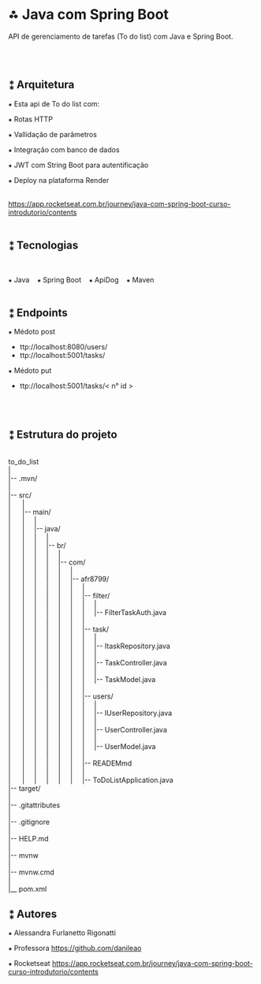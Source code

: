 # ⁂ Java com Spring Boot

API de gerenciamento de tarefas (To do list) com Java e Spring Boot.

<br>
<br>

## ⁑ Arquitetura


⁕ Esta api de To do list com:

⁕ Rotas HTTP

⁕ Vallidação de parâmetros

⁕ Integração com banco de dados

⁕ JWT com String Boot para autentificação

⁕ Deploy na plataforma Render


<br>https://app.rocketseat.com.br/journey/java-com-spring-boot-curso-introdutorio/contents
<br>
<br>

## ⁑ Tecnologias
<br>

⁕ Java&nbsp;&nbsp;&nbsp;&nbsp;⁕ Spring Boot&nbsp;&nbsp;&nbsp;&nbsp;⁕ ApiDog&nbsp;&nbsp;&nbsp;&nbsp;⁕ Maven
<br>
<br>

## ⁑ Endpoints 

⁕ Médoto post

- ttp://localhost:8080/users/
- ttp://localhost:5001/tasks/

⁕ Médoto put

- ttp://localhost:5001/tasks/< n° id >
<br>
<br>

## ⁑ Estrutura do projeto

<br>to_do_list
<br>|
<br>|-- .mvn/
<br>|
<br>|-- src/
<br>|&nbsp;&nbsp;&nbsp;&nbsp;&nbsp;&nbsp;|
<br>|&nbsp;&nbsp;&nbsp;&nbsp;&nbsp;&nbsp;|-- main/
<br>|&nbsp;&nbsp;&nbsp;&nbsp;&nbsp;&nbsp;|&nbsp;&nbsp;&nbsp;&nbsp;&nbsp;|
<br>|&nbsp;&nbsp;&nbsp;&nbsp;&nbsp;&nbsp;|&nbsp;&nbsp;&nbsp;&nbsp;&nbsp;|-- java/
<br>|&nbsp;&nbsp;&nbsp;&nbsp;&nbsp;&nbsp;|&nbsp;&nbsp;&nbsp;&nbsp;&nbsp;|&nbsp;&nbsp;&nbsp;&nbsp;&nbsp;|
<br>|&nbsp;&nbsp;&nbsp;&nbsp;&nbsp;&nbsp;|&nbsp;&nbsp;&nbsp;&nbsp;&nbsp;|&nbsp;&nbsp;&nbsp;&nbsp;&nbsp;|-- br/
<br>|&nbsp;&nbsp;&nbsp;&nbsp;&nbsp;&nbsp;|&nbsp;&nbsp;&nbsp;&nbsp;&nbsp;|&nbsp;&nbsp;&nbsp;&nbsp;&nbsp;|&nbsp;&nbsp;&nbsp;&nbsp;&nbsp;|
<br>|&nbsp;&nbsp;&nbsp;&nbsp;&nbsp;&nbsp;|&nbsp;&nbsp;&nbsp;&nbsp;&nbsp;|&nbsp;&nbsp;&nbsp;&nbsp;&nbsp;|&nbsp;&nbsp;&nbsp;&nbsp;&nbsp;|-- com/
<br>|&nbsp;&nbsp;&nbsp;&nbsp;&nbsp;&nbsp;|&nbsp;&nbsp;&nbsp;&nbsp;&nbsp;|&nbsp;&nbsp;&nbsp;&nbsp;&nbsp;|&nbsp;&nbsp;&nbsp;&nbsp;&nbsp;|&nbsp;&nbsp;&nbsp;&nbsp;&nbsp;|
<br>|&nbsp;&nbsp;&nbsp;&nbsp;&nbsp;&nbsp;|&nbsp;&nbsp;&nbsp;&nbsp;&nbsp;|&nbsp;&nbsp;&nbsp;&nbsp;&nbsp;|&nbsp;&nbsp;&nbsp;&nbsp;&nbsp;|&nbsp;&nbsp;&nbsp;&nbsp;&nbsp;|-- afr8799/
<br>|&nbsp;&nbsp;&nbsp;&nbsp;&nbsp;&nbsp;|&nbsp;&nbsp;&nbsp;&nbsp;&nbsp;|&nbsp;&nbsp;&nbsp;&nbsp;&nbsp;|&nbsp;&nbsp;&nbsp;&nbsp;&nbsp;|&nbsp;&nbsp;&nbsp;&nbsp;&nbsp;|&nbsp;&nbsp;&nbsp;&nbsp;&nbsp;|
<br>|&nbsp;&nbsp;&nbsp;&nbsp;&nbsp;&nbsp;|&nbsp;&nbsp;&nbsp;&nbsp;&nbsp;|&nbsp;&nbsp;&nbsp;&nbsp;&nbsp;|&nbsp;&nbsp;&nbsp;&nbsp;&nbsp;|&nbsp;&nbsp;&nbsp;&nbsp;&nbsp;|&nbsp;&nbsp;&nbsp;&nbsp;&nbsp;|-- filter/
<br>|&nbsp;&nbsp;&nbsp;&nbsp;&nbsp;&nbsp;|&nbsp;&nbsp;&nbsp;&nbsp;&nbsp;|&nbsp;&nbsp;&nbsp;&nbsp;&nbsp;|&nbsp;&nbsp;&nbsp;&nbsp;&nbsp;|&nbsp;&nbsp;&nbsp;&nbsp;&nbsp;|&nbsp;&nbsp;&nbsp;&nbsp;&nbsp;|&nbsp;&nbsp;&nbsp;&nbsp;&nbsp;|
<br>|&nbsp;&nbsp;&nbsp;&nbsp;&nbsp;&nbsp;|&nbsp;&nbsp;&nbsp;&nbsp;&nbsp;|&nbsp;&nbsp;&nbsp;&nbsp;&nbsp;|&nbsp;&nbsp;&nbsp;&nbsp;&nbsp;|&nbsp;&nbsp;&nbsp;&nbsp;&nbsp;|&nbsp;&nbsp;&nbsp;&nbsp;&nbsp;|&nbsp;&nbsp;&nbsp;&nbsp;&nbsp;|-- FilterTaskAuth.java
<br>|&nbsp;&nbsp;&nbsp;&nbsp;&nbsp;&nbsp;|&nbsp;&nbsp;&nbsp;&nbsp;&nbsp;|&nbsp;&nbsp;&nbsp;&nbsp;&nbsp;|&nbsp;&nbsp;&nbsp;&nbsp;&nbsp;|&nbsp;&nbsp;&nbsp;&nbsp;&nbsp;|&nbsp;&nbsp;&nbsp;&nbsp;&nbsp;|
<br>|&nbsp;&nbsp;&nbsp;&nbsp;&nbsp;&nbsp;|&nbsp;&nbsp;&nbsp;&nbsp;&nbsp;|&nbsp;&nbsp;&nbsp;&nbsp;&nbsp;|&nbsp;&nbsp;&nbsp;&nbsp;&nbsp;|&nbsp;&nbsp;&nbsp;&nbsp;&nbsp;|&nbsp;&nbsp;&nbsp;&nbsp;&nbsp;|-- task/
<br>|&nbsp;&nbsp;&nbsp;&nbsp;&nbsp;&nbsp;|&nbsp;&nbsp;&nbsp;&nbsp;&nbsp;|&nbsp;&nbsp;&nbsp;&nbsp;&nbsp;|&nbsp;&nbsp;&nbsp;&nbsp;&nbsp;|&nbsp;&nbsp;&nbsp;&nbsp;&nbsp;|&nbsp;&nbsp;&nbsp;&nbsp;&nbsp;|&nbsp;&nbsp;&nbsp;&nbsp;&nbsp;|
<br>|&nbsp;&nbsp;&nbsp;&nbsp;&nbsp;&nbsp;|&nbsp;&nbsp;&nbsp;&nbsp;&nbsp;|&nbsp;&nbsp;&nbsp;&nbsp;&nbsp;|&nbsp;&nbsp;&nbsp;&nbsp;&nbsp;|&nbsp;&nbsp;&nbsp;&nbsp;&nbsp;|&nbsp;&nbsp;&nbsp;&nbsp;&nbsp;|&nbsp;&nbsp;&nbsp;&nbsp;&nbsp;|-- ItaskRepository.java
<br>|&nbsp;&nbsp;&nbsp;&nbsp;&nbsp;&nbsp;|&nbsp;&nbsp;&nbsp;&nbsp;&nbsp;|&nbsp;&nbsp;&nbsp;&nbsp;&nbsp;|&nbsp;&nbsp;&nbsp;&nbsp;&nbsp;|&nbsp;&nbsp;&nbsp;&nbsp;&nbsp;|&nbsp;&nbsp;&nbsp;&nbsp;&nbsp;|&nbsp;&nbsp;&nbsp;&nbsp;&nbsp;|
<br>|&nbsp;&nbsp;&nbsp;&nbsp;&nbsp;&nbsp;|&nbsp;&nbsp;&nbsp;&nbsp;&nbsp;|&nbsp;&nbsp;&nbsp;&nbsp;&nbsp;|&nbsp;&nbsp;&nbsp;&nbsp;&nbsp;|&nbsp;&nbsp;&nbsp;&nbsp;&nbsp;|&nbsp;&nbsp;&nbsp;&nbsp;&nbsp;|&nbsp;&nbsp;&nbsp;&nbsp;&nbsp;|-- TaskController.java
<br>|&nbsp;&nbsp;&nbsp;&nbsp;&nbsp;&nbsp;|&nbsp;&nbsp;&nbsp;&nbsp;&nbsp;|&nbsp;&nbsp;&nbsp;&nbsp;&nbsp;|&nbsp;&nbsp;&nbsp;&nbsp;&nbsp;|&nbsp;&nbsp;&nbsp;&nbsp;&nbsp;|&nbsp;&nbsp;&nbsp;&nbsp;&nbsp;|&nbsp;&nbsp;&nbsp;&nbsp;&nbsp;|
<br>|&nbsp;&nbsp;&nbsp;&nbsp;&nbsp;&nbsp;|&nbsp;&nbsp;&nbsp;&nbsp;&nbsp;|&nbsp;&nbsp;&nbsp;&nbsp;&nbsp;|&nbsp;&nbsp;&nbsp;&nbsp;&nbsp;|&nbsp;&nbsp;&nbsp;&nbsp;&nbsp;|&nbsp;&nbsp;&nbsp;&nbsp;&nbsp;|&nbsp;&nbsp;&nbsp;&nbsp;&nbsp;|-- TaskModel.java
<br>|&nbsp;&nbsp;&nbsp;&nbsp;&nbsp;&nbsp;|&nbsp;&nbsp;&nbsp;&nbsp;&nbsp;|&nbsp;&nbsp;&nbsp;&nbsp;&nbsp;|&nbsp;&nbsp;&nbsp;&nbsp;&nbsp;|&nbsp;&nbsp;&nbsp;&nbsp;&nbsp;|&nbsp;&nbsp;&nbsp;&nbsp;&nbsp;|
<br>|&nbsp;&nbsp;&nbsp;&nbsp;&nbsp;&nbsp;|&nbsp;&nbsp;&nbsp;&nbsp;&nbsp;|&nbsp;&nbsp;&nbsp;&nbsp;&nbsp;|&nbsp;&nbsp;&nbsp;&nbsp;&nbsp;|&nbsp;&nbsp;&nbsp;&nbsp;&nbsp;|&nbsp;&nbsp;&nbsp;&nbsp;&nbsp;|-- users/
<br>|&nbsp;&nbsp;&nbsp;&nbsp;&nbsp;&nbsp;|&nbsp;&nbsp;&nbsp;&nbsp;&nbsp;|&nbsp;&nbsp;&nbsp;&nbsp;&nbsp;|&nbsp;&nbsp;&nbsp;&nbsp;&nbsp;|&nbsp;&nbsp;&nbsp;&nbsp;&nbsp;|&nbsp;&nbsp;&nbsp;&nbsp;&nbsp;|&nbsp;&nbsp;&nbsp;&nbsp;&nbsp;|
<br>|&nbsp;&nbsp;&nbsp;&nbsp;&nbsp;&nbsp;|&nbsp;&nbsp;&nbsp;&nbsp;&nbsp;|&nbsp;&nbsp;&nbsp;&nbsp;&nbsp;|&nbsp;&nbsp;&nbsp;&nbsp;&nbsp;|&nbsp;&nbsp;&nbsp;&nbsp;&nbsp;|&nbsp;&nbsp;&nbsp;&nbsp;&nbsp;|&nbsp;&nbsp;&nbsp;&nbsp;&nbsp;|-- IUserRepository.java
<br>|&nbsp;&nbsp;&nbsp;&nbsp;&nbsp;&nbsp;|&nbsp;&nbsp;&nbsp;&nbsp;&nbsp;|&nbsp;&nbsp;&nbsp;&nbsp;&nbsp;|&nbsp;&nbsp;&nbsp;&nbsp;&nbsp;|&nbsp;&nbsp;&nbsp;&nbsp;&nbsp;|&nbsp;&nbsp;&nbsp;&nbsp;&nbsp;|&nbsp;&nbsp;&nbsp;&nbsp;&nbsp;|
<br>|&nbsp;&nbsp;&nbsp;&nbsp;&nbsp;&nbsp;|&nbsp;&nbsp;&nbsp;&nbsp;&nbsp;|&nbsp;&nbsp;&nbsp;&nbsp;&nbsp;|&nbsp;&nbsp;&nbsp;&nbsp;&nbsp;|&nbsp;&nbsp;&nbsp;&nbsp;&nbsp;|&nbsp;&nbsp;&nbsp;&nbsp;&nbsp;|&nbsp;&nbsp;&nbsp;&nbsp;&nbsp;|-- UserController.java
<br>|&nbsp;&nbsp;&nbsp;&nbsp;&nbsp;&nbsp;|&nbsp;&nbsp;&nbsp;&nbsp;&nbsp;|&nbsp;&nbsp;&nbsp;&nbsp;&nbsp;|&nbsp;&nbsp;&nbsp;&nbsp;&nbsp;|&nbsp;&nbsp;&nbsp;&nbsp;&nbsp;|&nbsp;&nbsp;&nbsp;&nbsp;&nbsp;|&nbsp;&nbsp;&nbsp;&nbsp;&nbsp;|
<br>|&nbsp;&nbsp;&nbsp;&nbsp;&nbsp;&nbsp;|&nbsp;&nbsp;&nbsp;&nbsp;&nbsp;|&nbsp;&nbsp;&nbsp;&nbsp;&nbsp;|&nbsp;&nbsp;&nbsp;&nbsp;&nbsp;|&nbsp;&nbsp;&nbsp;&nbsp;&nbsp;|&nbsp;&nbsp;&nbsp;&nbsp;&nbsp;|&nbsp;&nbsp;&nbsp;&nbsp;&nbsp;|-- UserModel.java
<br>|&nbsp;&nbsp;&nbsp;&nbsp;&nbsp;&nbsp;|&nbsp;&nbsp;&nbsp;&nbsp;&nbsp;|&nbsp;&nbsp;&nbsp;&nbsp;&nbsp;|&nbsp;&nbsp;&nbsp;&nbsp;&nbsp;|&nbsp;&nbsp;&nbsp;&nbsp;&nbsp;|&nbsp;&nbsp;&nbsp;&nbsp;&nbsp;|
<br>|&nbsp;&nbsp;&nbsp;&nbsp;&nbsp;&nbsp;|&nbsp;&nbsp;&nbsp;&nbsp;&nbsp;|&nbsp;&nbsp;&nbsp;&nbsp;&nbsp;|&nbsp;&nbsp;&nbsp;&nbsp;&nbsp;|&nbsp;&nbsp;&nbsp;&nbsp;&nbsp;|&nbsp;&nbsp;&nbsp;&nbsp;&nbsp;|-- READEMmd
<br>|&nbsp;&nbsp;&nbsp;&nbsp;&nbsp;&nbsp;|&nbsp;&nbsp;&nbsp;&nbsp;&nbsp;|&nbsp;&nbsp;&nbsp;&nbsp;&nbsp;|&nbsp;&nbsp;&nbsp;&nbsp;&nbsp;|&nbsp;&nbsp;&nbsp;&nbsp;&nbsp;|&nbsp;&nbsp;&nbsp;&nbsp;&nbsp;|
<br>|&nbsp;&nbsp;&nbsp;&nbsp;&nbsp;&nbsp;|&nbsp;&nbsp;&nbsp;&nbsp;&nbsp;|&nbsp;&nbsp;&nbsp;&nbsp;&nbsp;|&nbsp;&nbsp;&nbsp;&nbsp;&nbsp;|&nbsp;&nbsp;&nbsp;&nbsp;&nbsp;|&nbsp;&nbsp;&nbsp;&nbsp;&nbsp;|-- ToDoListApplication.java
<br>|-- target/
<br>|
<br>|-- .gitattributes
<br>|
<br>|-- .gitignore
<br>|
<br>|-- HELP.md
<br>|
<br>|-- mvnw
<br>|
<br>|-- mvnw.cmd
<br>|
<br>|__ pom.xml



## ⁑ Autores

⁕ Alessandra Furlanetto Rigonatti

⁕ Professora https://github.com/danileao

⁕ Rocketseat https://app.rocketseat.com.br/journey/java-com-spring-boot-curso-introdutorio/contents
